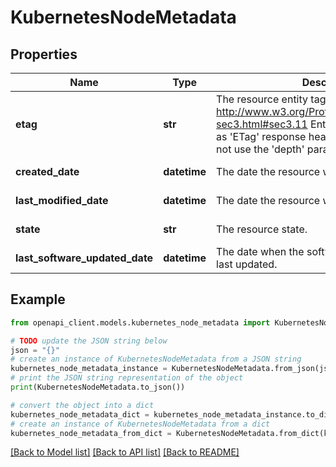 # KubernetesNodeMetadata


## Properties

Name | Type | Description | Notes
------------ | ------------- | ------------- | -------------
**etag** | **str** | The resource entity tag as defined in http://www.w3.org/Protocols/rfc2616/rfc2616-sec3.html#sec3.11  Entity tags are also added as &#39;ETag&#39; response headers to requests that do not use the &#39;depth&#39; parameter. | [optional] [readonly] 
**created_date** | **datetime** | The date the resource was created. | [optional] [readonly] 
**last_modified_date** | **datetime** | The date the resource was last modified. | [optional] [readonly] 
**state** | **str** | The resource state. | [optional] [readonly] 
**last_software_updated_date** | **datetime** | The date when the software on the node was last updated. | [optional] [readonly] 

## Example

```python
from openapi_client.models.kubernetes_node_metadata import KubernetesNodeMetadata

# TODO update the JSON string below
json = "{}"
# create an instance of KubernetesNodeMetadata from a JSON string
kubernetes_node_metadata_instance = KubernetesNodeMetadata.from_json(json)
# print the JSON string representation of the object
print(KubernetesNodeMetadata.to_json())

# convert the object into a dict
kubernetes_node_metadata_dict = kubernetes_node_metadata_instance.to_dict()
# create an instance of KubernetesNodeMetadata from a dict
kubernetes_node_metadata_from_dict = KubernetesNodeMetadata.from_dict(kubernetes_node_metadata_dict)
```
[[Back to Model list]](../README.md#documentation-for-models) [[Back to API list]](../README.md#documentation-for-api-endpoints) [[Back to README]](../README.md)


